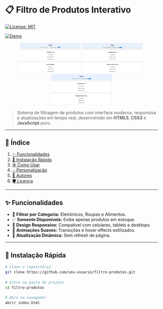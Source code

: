 # 📋 Filtro de Produtos Interativo

[![License: MIT](https://img.shields.io/badge/License-MIT-blue)](#License) 

[![Demo](https://img.shields.io/badge/Live%20Demo-Click%20Here-brightgreen)](https://pedromarchese01.github.io/Cp3-web-dev/)

<div align="center">
  <!-- Carousel de Imagens -->
  <img src="./images/readme1.png" alt="Preview 1" width="200" />
  <img src="./images/readme2.png" alt="Preview 2" width="200" />
  <img src="./images/readme3.png" alt="Preview 3" width="200" />
</div>

> Sistema de filtragem de produtos com interface moderna, responsiva e atualizações em tempo real, desenvolvido em **HTML5**, **CSS3** e **JavaScript** puro.

---

## 📝 Índice

1. [✨ Funcionalidades](#-funcionalidades)  
2. [🚀 Instalação Rápida](#-instalação-rápida)  
3. [⚙️ Como Usar](#️-como-usar)  
4. [💡 Personalização](#-personalização)  
5. [👥 Autores](#-autores)  
6. [🛡️ Licença](#️-licença)

---

## ✨ Funcionalidades

- 🎯 **Filtrar por Categoria:** Eletrônicos, Roupas e Alimentos.  
- ✅ **Somente Disponíveis:** Exibe apenas produtos em estoque.  
- 📱 **Design Responsivo:** Compatível com celulares, tablets e desktops.  
- 💫 **Animações Suaves:** Transições e hover effects estilizados.  
- 🔄 **Atualização Dinâmica:** Sem refresh de página.

---

## 🚀 Instalação Rápida

```bash
# Clone o repositório
git clone https://github.com/seu-usuario/filtro-produtos.git

# Entre na pasta do projeto
cd filtro-produtos

# Abra no navegador
abrir index.html
